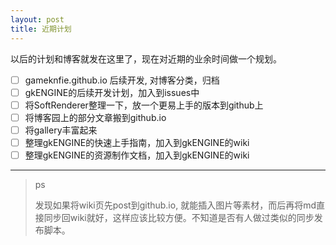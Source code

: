 ```yaml
---
layout: post
title: 近期计划
---
```


以后的计划和博客就发在这里了，现在对近期的业余时间做一个规划。
- [ ] gameknfie.github.io 后续开发, 对博客分类，归档
- [ ] gkENGINE的后续开发计划，加入到issues中
- [ ] 将SoftRenderer整理一下，放一个更易上手的版本到github上
- [ ] 将博客园上的部分文章搬到github.io
- [ ] 将gallery丰富起来
- [ ] 整理gkENGINE的快速上手指南，加入到gkENGINE的wiki
- [ ] 整理gkENGINE的资源制作文档，加入到gkENGINE的wiki

---

> ps
> 
> 发现如果将wiki页先post到github.io, 就能插入图片等素材，而后再将md直接同步回wiki就好，这样应该比较方便。不知道是否有人做过类似的同步发布脚本。
